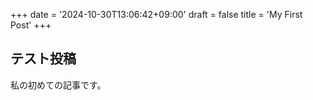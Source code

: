 +++
date = '2024-10-30T13:06:42+09:00'
draft = false
title = 'My First Post'
+++

## テスト投稿
私の初めての記事です。
